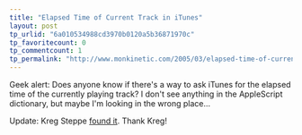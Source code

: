 ```yaml
---
title: "Elapsed Time of Current Track in iTunes"
layout: post
tp_urlid: "6a010534988cd3970b0120a5b36871970c"
tp_favoritecount: 0
tp_commentcount: 1
tp_permalink: "http://www.monkinetic.com/2005/03/elapsed-time-of-current-track-in-itunes.html"
---
```

Geek alert: Does anyone know if there&#39;s a way to ask iTunes for the elapsed time of the currently playing track? I don&#39;t see anything in the AppleScript dictionary, but maybe I&#39;m looking in the wrong place...

Update: Kreg Steppe <a href="http://redmonk.net/archives/2005/03/07/elapsed-time-of-current-track-in-itunes/#comments">found it</a>. Thank Kreg!
